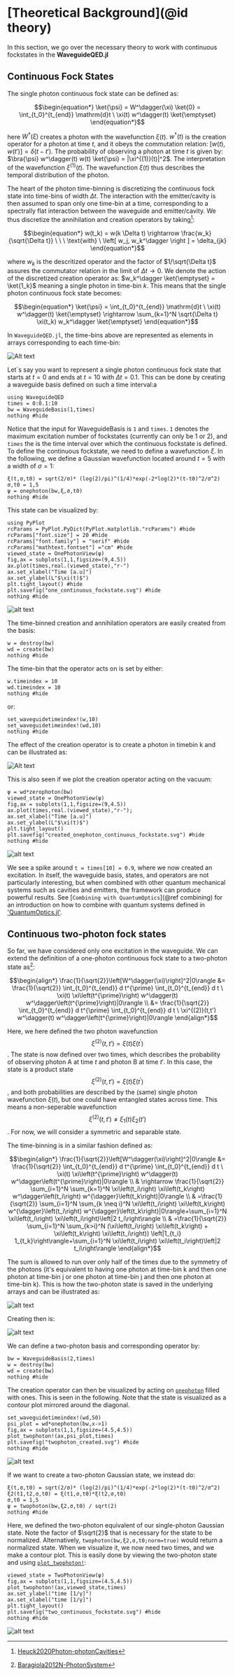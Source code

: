# [Theoretical Background](@id theory)
In this section, we go over the necessary theory to work with continuous fockstates in the **WaveguideQED.jl**


## Continuous Fock States

The single photon continuous fock state can be defined as:

$$\begin{equation*}
    \ket{\psi} = W^\dagger(\xi) \ket{0} = \int_{t_0}^{t_{end}} \mathrm{d}t \ \xi(t) w^\dagger(t) \ket{\emptyset}
\end{equation*}$$

here $W^\dagger(\xi)$ creates a photon with the wavefunction $\xi(t)$. $w^\dagger(t)$ is the creation operator for a photon at time $t$, and it obeys the commutation relation: $\left[w(t),w(t')\right ] = \delta(t-t')$. The probability of observing a photon at time $t$ is given by: $\bra{\psi} w^\dagger(t) w(t) \ket{\psi} = |\xi^{(1)}(t)|^2$. The interpretation of the wavefunction $\xi^{(1)}(t)$. The wavefunction $\xi(t)$ thus describes the temporal distribution of the photon.

The heart of the photon time-binning is discretizing the continuous fock state into time-bins of width $\Delta t$. The interaction with the emitter/cavity is then assumed to span only one time-bin at a time, corresponding to a spectrally flat interaction between the waveguide and emitter/cavity. We thus discretize the annihilation and creation operators by taking[^1]:

$$\begin{equation*}
    w(t_k) = w(k \Delta t) \rightarrow  \frac{w_k}{\sqrt{\Delta t}} \ \ \  \text{with} \ \left[ w_j, w_k^\dagger \right ] = \delta_{jk}
\end{equation*}$$

where $w_k$ is the descritized operator and the factor of $1/\sqrt{\Delta t}$ assures the commutator relation in the limit of $\Delta t \rightarrow 0$. We denote the action of the discretized creation operator as: $w_k^\dagger \ket{\emptyset} = \ket{1_k}$ meaning a single photon in time-bin $k$. This means that the single photon continuous fock state becomes:

$$\begin{equation*}
    \ket{\psi} = \int_{t_0}^{t_{end}} \mathrm{d}t \ \xi(t) w^\dagger(t) \ket{\emptyset} \rightarrow 
\sum_{k=1}^N \sqrt{\Delta t} \xi(t_k) w_k^\dagger \ket{\emptyset}
\end{equation*}$$

In `WaveguideQED.jl`, the time-bins above are represented as elements in arrays corresponding to each time-bin:

![Alt text](./illustrations/onephoton_array.png)

Let`s say you want to represent a single photon continuous fock state that starts at $t=0$ and ends at $t=10$ with $\Delta t = 0.1$. This can be done by creating a waveguide basis defined on such a time interval:a

```@example theory
using WaveguideQED
times = 0:0.1:10
bw = WaveguideBasis(1,times)
nothing #hide
```

Notice that the input for WaveguideBasis is `1` and `times`. `1` denotes the maximum excitation number of fockstates (currently can only be 1 or 2), and `times` the is the time interval over which the continuous fockstate is defined. To define the continuous fockstate, we need to define a wavefunction $\xi$. In the following, we define a Gaussian wavefunction located around $t=5$ with a width of $\sigma = 1$:

```@example theory
ξ(t,σ,t0) = sqrt(2/σ)* (log(2)/pi)^(1/4)*exp(-2*log(2)*(t-t0)^2/σ^2)
σ,t0 = 1,5
ψ = onephoton(bw,ξ,σ,t0)
nothing #hide
```

This state can be visualized by:

```@example theory
using PyPlot
rcParams = PyPlot.PyDict(PyPlot.matplotlib."rcParams") #hide
rcParams["font.size"] = 20 #hide
rcParams["font.family"] = "serif" #hide
rcParams["mathtext.fontset"] ="cm" #hide
viewed_state = OnePhotonView(ψ)
fig,ax = subplots(1,1,figsize=(9,4.5))
ax.plot(times,real.(viewed_state),"r-")
ax.set_xlabel("Time [a.u]")
ax.set_ylabel(L"$\xi(t)$")
plt.tight_layout() #hide
plt.savefig("one_continuous_fockstate.svg") #hide
nothing #hide
```
![alt text](one_continuous_fockstate.svg)

The time-binned creation and annihilation operators are easily created from the basis:

```@example theory
w = destroy(bw)
wd = create(bw)
nothing #hide
```

The time-bin that the operator acts on is set by either:

```@example theory
w.timeindex = 10
wd.timeindex = 10
nothing #hide
```
 or:

```@example theory
set_waveguidetimeindex!(w,10)
set_waveguidetimeindex!(wd,10)
nothing #hide
```

The effect of the creation operator is to create a photon in timebin k and can be illustrated as:

![Alt text](./illustrations/one_photon_creation.png)

This is also seen if we plot the creation operator acting on the vacuum:

```@example theory
ψ = wd*zerophoton(bw)
viewed_state = OnePhotonView(ψ)
fig,ax = subplots(1,1,figsize=(9,4.5))
ax.plot(times,real.(viewed_state),"r-");
ax.set_xlabel("Time [a.u]")
ax.set_ylabel(L"$\xi(t)$")
plt.tight_layout()
plt.savefig("created_onephoton_continuous_fockstate.svg") #hide
nothing #hide
```
![alt text](created_onephoton_continuous_fockstate.svg)

We see a spike around `t = times[10] = 0.9`, where we now created an excitation. In itself, the waveguide basis, states, and operators are not particularly interesting, but when combined with other quantum mechanical systems such as cavities and emitters, the framework can produce powerful results. See [`Combining with QuantumOptics`](@ref combining) for an introduction on how to combine with quantum systems defined in ['QuantumOptics.jl'](https://qojulia.org/).


## Continuous two-photon fock states

So far, we have considered only one excitation in the waveguide. We can extend the definition of a one-photon continuous fock state to a two-photon state as[^2]:

$$\begin{align*}
\frac{1}{\sqrt{2}}\left[W^\dagger(\xi)\right]^2|0\rangle &= \frac{1}{\sqrt{2}} \int_{t_0}^{t_{end}} d t^{\prime} \int_{t_0}^{t_{end}} d t \ \xi(t) \xi\left(t^{\prime}\right) w^\dagger(t) w^\dagger\left(t^{\prime}\right)|0\rangle \\
 &= \frac{1}{\sqrt{2}} \int_{t_0}^{t_{end}} d t^{\prime} \int_{t_0}^{t_{end}} d t \ \xi^{(2)}(t,t') w^\dagger(t) w^\dagger\left(t^{\prime}\right)|0\rangle  
\end{align*}$$

Here, we here defined the two photon wavefunction $$\xi^{(2)}(t,t') = \xi(t) \xi\left(t^{\prime}\right)$$. The state is now defined over two times, which describes the probability of observing photon A at time $t$ and photon B at time $t'$. In this case, the state is a product state $$\xi^{(2)}(t,t') = \xi(t) \xi\left(t^{\prime}\right)$$, and both probabilities are described by the (same) single photon wavefunction $\xi(t)$, but one could have entangled states across time. This means a non-seperable wavefunction $$\xi^{(2)}(t,t') \neq \xi_1(t)\xi_2(t')$$. For now, we will consider a symmetric and separable state.

The time-binning is in a similar fashion defined as:

$$\begin{align*}
\frac{1}{\sqrt{2}}\left[W^\dagger(\xi)\right]^2|0\rangle &= \frac{1}{\sqrt{2}} \int_{t_0}^{t_{end}} d t^{\prime} \int_{t_0}^{t_{end}} d t \ \xi(t) \xi\left(t^{\prime}\right) w^\dagger(t) w^\dagger\left(t^{\prime}\right)|0\rangle \\
& \rightarrow \frac{1}{\sqrt{2}} \sum_{i=1}^N \sum_{k=1}^N \xi\left(t_i\right) \xi\left(t_k\right) w^\dagger\left(t_i\right) w^{\dagger}\left(t_k\right)|0\rangle \\
& =\frac{1}{\sqrt{2}} \sum_{i=1}^N \sum_{k \neq i}^N \xi\left(t_i\right) \xi\left(t_k\right) w^{\dagger}\left(t_i\right) w^{\dagger}\left(t_k\right)|0\rangle+\sum_{i=1}^N \xi\left(t_i\right) \xi\left(t_i\right)\left|2 t_i\right\rangle \\
& =\frac{1}{\sqrt{2}} \sum_{i=1}^N \sum_{k>i}^N (\xi\left(t_i\right) \xi\left(t_k\right) + \xi\left(t_k\right) \xi\left(t_i\right)) \left|1_{t_i} 1_{t_k}\right\rangle+\sum_{i=1}^N \xi\left(t_i\right) \xi\left(t_i\right)\left|2 t_i\right\rangle
\end{align*}$$


The sum is allowed to run over only half of the times due to the symmetry of the photons (it's equivalent to having one photon at time-bin k and then one photon at time-bin j or one photon at time-bin j and then one photon at time-bin k). This is how the two-photon state is saved in the underlying arrays and can be illustrated as:

![alt text](./illustrations/twophoton_array.png)

Creating then is:

![alt text](./illustrations/two_photon_creation.png)

We can define a two-photon basis and corresponding operator by:

```@example theory
bw = WaveguideBasis(2,times)
w = destroy(bw)
wd = create(bw)
nothing #hide
```
The creation operator can then be visualized by acting on [`onephoton`](@ref) filled with ones. This is seen in the following. Note that the state is visualized as a contour plot mirrored around the diagonal.

```@example theory
set_waveguidetimeindex!(wd,50)
psi_plot = wd*onephoton(bw,x->1)
fig,ax = subplots(1,1,figsize=(4.5,4.5))
plot_twophoton!(ax,psi_plot,times)
plt.savefig("twophoton_created.svg") #hide
nothing #hide
```

![alt text](twophoton_created.svg)

If we want to create a two-photon Gaussian state, we instead do:

```@example theory
ξ(t,σ,t0) = sqrt(2/σ)* (log(2)/pi)^(1/4)*exp(-2*log(2)*(t-t0)^2/σ^2)
ξ2(t1,t2,σ,t0) = ξ(t1,σ,t0)*ξ(t2,σ,t0)
σ,t0 = 1,5
ψ = twophoton(bw,ξ2,σ,t0) / sqrt(2)
nothing #hide
```

Here, we defined the two-photon equivalent of our single-photon Gaussian state. Note the factor of $\sqrt{2}$ that is necessary for the state to be normalized. Alternatively, `twophoton(bw,ξ2,σ,t0;norm=true)` would return a normalized state. When we visualize it, we now need two times, and we make a contour plot. This is easily done by viewing the two-photon state and using [`plot_twophoton!`](@ref): 

```@example theory
viewed_state = TwoPhotonView(ψ)
fig,ax = subplots(1,1,figsize=(4.5,4.5))
plot_twophoton!(ax,viewed_state,times)
ax.set_ylabel("time [1/γ]")
ax.set_xlabel("time [1/γ]") 
plt.tight_layout()
plt.savefig("two_continuous_fockstate.svg") #hide
nothing #hide
```
![alt text](two_continuous_fockstate.svg)





[^1]: [Heuck2020Photon-photonCavities](@cite)
[^2]: [Baragiola2012N-PhotonSystem](@cite)
